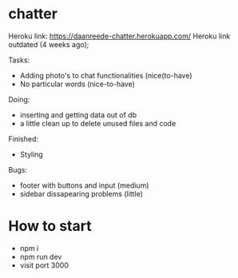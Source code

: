 # chatter
Heroku link: https://daanreede-chatter.herokuapp.com/
Heroku link outdated (4 weeks ago);

Tasks:
- Adding photo's to chat functionalities (nice(to-have)
- No particular words (nice-to-have)

Doing:
- inserting and getting data out of db
- a little clean up to delete unused files and code 

Finished:
- Styling

Bugs: 
- footer with buttons and input (medium)
- sidebar dissapearing problems (little)

# How to start
- npm i 
- npm run dev
- visit port 3000
